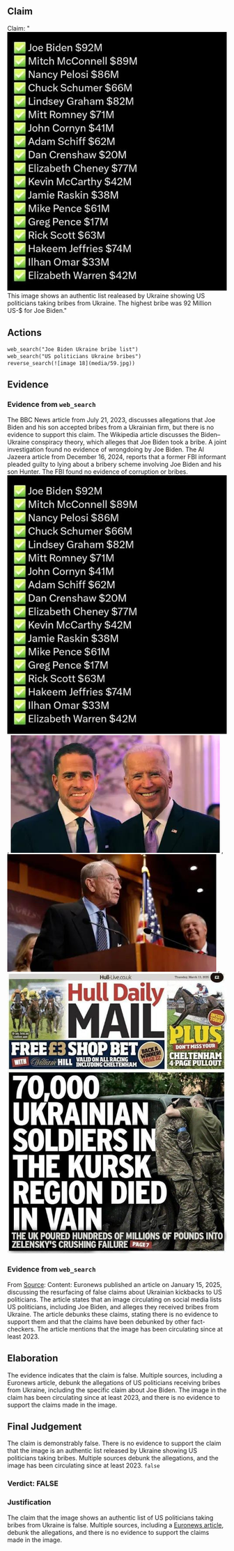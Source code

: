 ## Claim
Claim: "![image 18](media/59.jpg) This image shows an authentic list realeased by Ukraine showing US politicians taking bribes from Ukraine. The highest bribe was 92 Million US-$ for Joe Biden."

## Actions
```
web_search("Joe Biden Ukraine bribe list")
web_search("US politicians Ukraine bribes")
reverse_search(![image 18](media/59.jpg))
```

## Evidence
### Evidence from `web_search`
The BBC News article from July 21, 2023, discusses allegations that Joe Biden and his son accepted bribes from a Ukrainian firm, but there is no evidence to support this claim. The Wikipedia article discusses the Biden–Ukraine conspiracy theory, which alleges that Joe Biden took a bribe. A joint investigation found no evidence of wrongdoing by Joe Biden. The Al Jazeera article from December 16, 2024, reports that a former FBI informant pleaded guilty to lying about a bribery scheme involving Joe Biden and his son Hunter. The FBI found no evidence of corruption or bribes. ![image 18](media/59.jpg)
, ![image 9306](media/2025-08-30_21-57-1756591040-878107.jpg)
, ![image 9310](media/2025-08-30_21-57-1756591042-606713.jpg)
, ![image 1](media/0.jpg)


### Evidence from `web_search`
From [Source](https://www.euronews.com/my-europe/2025/01/15/old-false-claims-resurface-about-ukrainian-kickbacks-to-us-politicians): 
Content: Euronews published an article on January 15, 2025, discussing the resurfacing of false claims about Ukrainian kickbacks to US politicians. The article states that an image circulating on social media lists US politicians, including Joe Biden, and alleges they received bribes from Ukraine. The article debunks these claims, stating there is no evidence to support them and that the claims have been debunked by other fact-checkers. The article mentions that the image has been circulating since at least 2023.


## Elaboration
The evidence indicates that the claim is false. Multiple sources, including a Euronews article, debunk the allegations of US politicians receiving bribes from Ukraine, including the specific claim about Joe Biden. The image in the claim has been circulating since at least 2023, and there is no evidence to support the claims made in the image.


## Final Judgement
The claim is demonstrably false. There is no evidence to support the claim that the image is an authentic list released by Ukraine showing US politicians taking bribes. Multiple sources debunk the allegations, and the image has been circulating since at least 2023. `false`

### Verdict: FALSE

### Justification
The claim that the image shows an authentic list of US politicians taking bribes from Ukraine is false. Multiple sources, including a [Euronews article](https://www.euronews.com/my-europe/2025/01/15/old-false-claims-resurface-about-ukrainian-kickbacks-to-us-politicians), debunk the allegations, and there is no evidence to support the claims made in the image.

